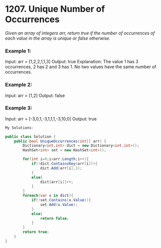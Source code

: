 # 1207. Unique Number of Occurrences
*Given an array of integers arr, return true if the number of occurrences of each value in the array is unique or false otherwise.*

### Example 1:
Input: arr = [1,2,2,1,1,3]
Output: true
Explanation: The value 1 has 3 occurrences, 2 has 2 and 3 has 1. No two values have the same number of occurrences.

### Example 2:
Input: arr = [1,2]
Output: false

### Example 3:
Input: arr = [-3,0,1,-3,1,1,1,-3,10,0]
Output: true

```csharp
My Solutions:

public class Solution {
    public bool UniqueOccurrences(int[] arr) {
        Dictionary<int,int> dict = new Dictionary<int,int>();
        HashSet<int> set = new HashSet<int>();

        for(int i=0;i<arr.Length;i++){
            if(!dict.ContainsKey(arr[i])){
                dict.Add(arr[i],1);
            }
            else{
                dict[arr[i]]++;
            }
        }
        foreach(var x in dict){
            if(!set.Contains(x.Value)){
                set.Add(x.Value);
            }
            else{
                return false;
            }
        }
        return true;
    }
}
```
